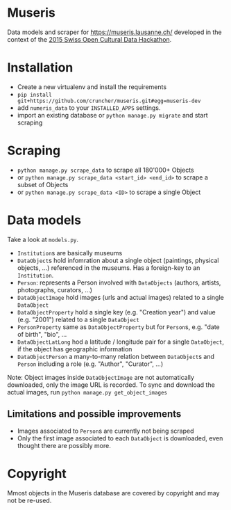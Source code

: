 # Museris

Data models and scraper for https://museris.lausanne.ch/ developed in the context of the <a href="http://make.opendata.ch/wiki/event:2015-02">2015 Swiss Open Cultural Data Hackathon</a>.



# Installation

* Create a new virtualenv and install the requirements
* `pip install git+https://github.com/cruncher/museris.git#egg=museris-dev`
* add `numeris_data` to your `INSTALLED_APPS` settings.
* import an existing database or `python manage.py migrate` and start scraping

# Scraping

* `python manage.py scrape_data` to scrape all 180'000+ Objects
* or `python manage.py scrape_data <start_id> <end_id>` to scrape a subset of Objects
* or `python manage.py scrape_data <ID>` to scrape a single Object


# Data models

Take a look at `models.py`.

* `Institution`s are basically museums
* `DataObject`s hold infomration about a single object (paintings, physical objects, …) referenced in the museums. Has a foreign-key to an `Institution`.
* `Person`: represents a Person involved with `DataObjects` (authors, artists, photographs, curators, …)
* `DataObjectImage` hold images (urls and actual images) related to a single `DataObject`
* `DataObjectProperty` hold a single key (e.g. "Creation year") and value (e.g. "2001") related to a single `DataObject`
* `PersonProperty` same as `DataObjectProperty` but for `Person`s, e.g. "date of birth", "bio", …
* `DataObjectLatLong` hod a latitude / longitude pair for a single `DataObject`, if the object has geographic information
* `DataObjectPerson` a many-to-many relation between `DataObject`s and `Person` including a role (e.g. "Author", "Curator", …)

Note: Object images inside `DataObjectImage` are not automatically downloaded, only the image URL is recorded. To sync and download the actual images, run `python manage.py get_object_images`

## Limitations and possible improvements

* Images associated to `Person`s are currently not being scraped
* Only the first image associated to each `DataObject` is downloaded, even thought there are possibly more.

# Copyright

Mmost objects in the Museris database are covered by copyright and may not be re-used. 
